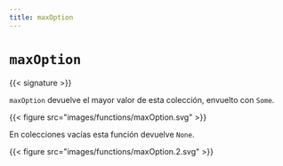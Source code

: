 ```yaml
---
title: maxOption
---
```


# `maxOption`

{{< signature >}}

`maxOption` devuelve el mayor valor de esta colección, envuelto con `Some`.

{{< figure src="images/functions/maxOption.svg" >}}

En colecciones vacías esta función devuelve `None`.

{{< figure src="images/functions/maxOption.2.svg" >}}

